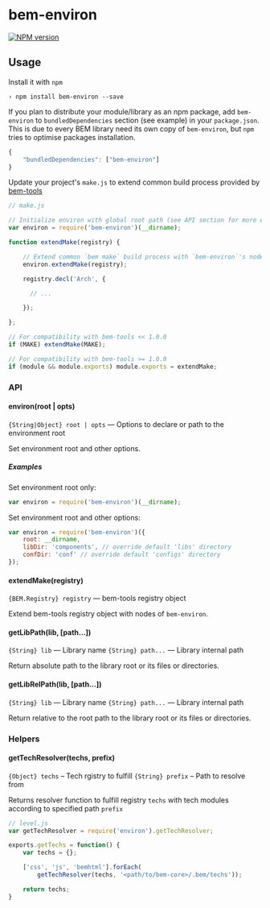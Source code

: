 bem-environ
===========

[![NPM version](https://badge.fury.io/js/bem-environ.png)](http://badge.fury.io/js/bem-environ)

## Usage

Install it with `npm`

```
› npm install bem-environ --save
```

If you plan to distribute your module/library as an npm package, add `bem-environ` to `bundledDependencies` section
(see example) in your `package.json`. This is due to every BEM library need its own copy of `bem-environ`, but `npm`
tries to optimise packages installation.

```javascript
{
    "bundledDependencies": ["bem-environ"]
}
```

Update your project's `make.js` to extend common build process provided
by [bem-tools](http://github.com/bem/bem-tools)

```javascript
// make.js

// Initialize environ with global root path (see API section for more examples)
var environ = require('bem-environ')(__dirname);

function extendMake(registry) {

    // Extend common `bem make` build process with `bem-environ`'s nodes (optional)
    environ.extendMake(registry);

    registry.decl('Arch', {

      // ...

    });

};

// For compatibility with bem-tools << 1.0.0
if (MAKE) extendMake(MAKE);

// For compatibility with bem-tools >= 1.0.0
if (module && module.exports) module.exports = extendMake;
```

### API

#### environ(root | opts)

`{String|Object} root | opts` — Options to declare or path to the environment root

Set environment root and other options.

##### Examples

Set environment root only:

```javascript
var environ = require('bem-environ')(__dirname);
```

Set environment root and other options:

```javascript
var environ = require('bem-environ')({
    root: __dirname,
    libDir: 'components', // override default 'libs' directory
    confDir: 'conf' // override default 'configs' directory
});
```

#### extendMake(registry)

`{BEM.Registry} registry` — bem-tools registry object

Extend bem-tools registry object with nodes of `bem-environ`.

#### getLibPath(lib, [path...])

`{String} lib` — Library name
`{String} path...` — Library internal path

Return absolute path to the library root or its files or directories.

#### getLibRelPath(lib, [path...])

`{String} lib` — Library name
`{String} path...` — Library internal path

Return relative to the root path to the library root or its files or directories.

### Helpers

#### getTechResolver(techs, prefix)

`{Object} techs` – Tech rgistry to fulfill
`{String} prefix` – Path to resolve from

Returns resolver function to fulfill registry `techs` with tech modules according
to specified path `prefix`

```javascript
// level.js
var getTechResolver = require('environ').getTechResolver;

exports.getTechs = function() {
    var techs = {};

    ['css', 'js', 'bemhtml'].forEach(
        getTechResolver(techs, '<path/to/bem-core>/.bem/techs'));

    return techs;
}
```

